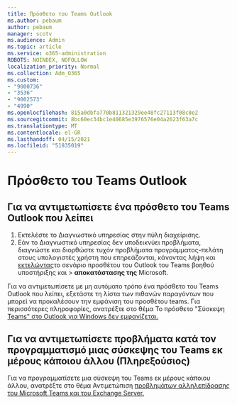 ```yaml
---
title: Πρόσθετο του Teams Outlook
ms.author: pebaum
author: pebaum
manager: scotv
ms.audience: Admin
ms.topic: article
ms.service: o365-administration
ROBOTS: NOINDEX, NOFOLLOW
localization_priority: Normal
ms.collection: Adm_O365
ms.custom:
- "9000736"
- "3536"
- "9002573"
- "4990"
ms.openlocfilehash: 815a0dbfa770b811321329ee48fc27113f08c8e2
ms.sourcegitcommit: 8bc60ec34bc1e40685e3976576e04a2623f63a7c
ms.translationtype: MT
ms.contentlocale: el-GR
ms.lasthandoff: 04/15/2021
ms.locfileid: "51835019"
---
```

# <a name="teams-outlook-add-in"></a>Πρόσθετο του Teams Outlook

## <a name="to-troubleshoot-a-missing-teams-outlook-add-in"></a>Για να αντιμετωπίσετε ένα πρόσθετο του Teams Outlook που λείπει

1. Εκτελέστε το Διαγνωστικό υπηρεσίας στην πύλη διαχείρισης. 
2. Εάν το Διαγνωστικό υπηρεσίας δεν υποδεικνύει προβλήματα, διαγνώστε και διορθώστε τυχόν προβλήματα προγράμματος-πελάτη στους υπολογιστές χρήστη που επηρεάζονται, κάνοντας λήψη και [εκτελώντας](https://aka.ms/SaRA-TeamsAddInScenario)το σενάριο προσθέτου του Outlook του Teams βοηθού υποστήριξης και  >  **αποκατάστασης της** Microsoft.

Για να αντιμετωπίσετε με μη αυτόματο τρόπο ένα πρόσθετο του Teams Outlook που λείπει, εξετάστε τη λίστα των πιθανών παραγόντων που μπορεί να προκαλέσουν την εμφάνιση του προσθέτου teams. Για περισσότερες πληροφορίες, ανατρέξτε στο θέμα Το πρόσθετο "Σύσκεψη [Teams" στο Outlook για Windows δεν εμφανίζεται.](https://docs.microsoft.com/microsoftteams/teams-add-in-for-outlook#teams-meeting-add-in-in-outlook-for-windows-does-not-show)

## <a name="to-troubleshoot-scheduling-a-teams-meeting-on-behalf-of-someone-else-delegate"></a>Για να αντιμετωπίσετε προβλήματα κατά τον προγραμματισμό μιας σύσκεψης του Teams εκ μέρους κάποιου άλλου (Πληρεξούσιος)

Για να προγραμματίσετε μια σύσκεψη του Teams εκ μέρους κάποιου άλλου, ανατρέξτε στο θέμα Αντιμετώπιση [προβλημάτων αλληλεπίδρασης του Microsoft Teams και του Exchange Server.](https://docs.microsoft.com/microsoftteams/troubleshoot/known-issues/teams-exchange-interaction-issue)
